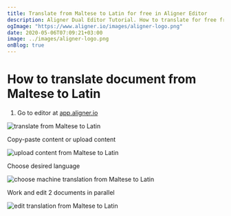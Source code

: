 ```yaml
---
title: Translate from Maltese to Latin for free in Aligner Editor
description: Aligner Dual Editor Tutorial. How to translate for free from Maltese to Latin. Aligner is multilingual document management platform. 
ogImage: "https://www.aligner.io/images/aligner-logo.png"
date: 2020-05-06T07:09:21+03:00
image: ../images/aligner-logo.png
onBlog: true
---
```


# How to translate document from Maltese to Latin

1. Go to editor at [app.aligner.io](https://app.aligner.io "Aligner App web page")

![translate from Maltese to Latin](../aligner-blank-editor.png "translate from Maltese to Latin")

Copy-paste content or upload content

![upload content from Maltese to Latin](../aligner-uploaded-document.png "upload content from Maltese to Latin")

Choose desired language

![choose machine translation from Maltese to Latin](../aligner-language-dropdown.png "choose machine translation from Maltese to Latin")

Work and edit 2 documents in parallel

![edit translation from Maltese to Latin](../aligner-double-sitded-editor.png "edit translation from Maltese to Latin")

